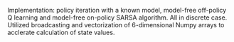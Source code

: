Implementation: policy iteration with a known model, model-free off-policy Q learning and model-free on-policy SARSA algorithm. All in discrete 
case.
Utilized broadcasting and vectorization of 6-dimensional Numpy arrays to acclerate calculation of state values.
